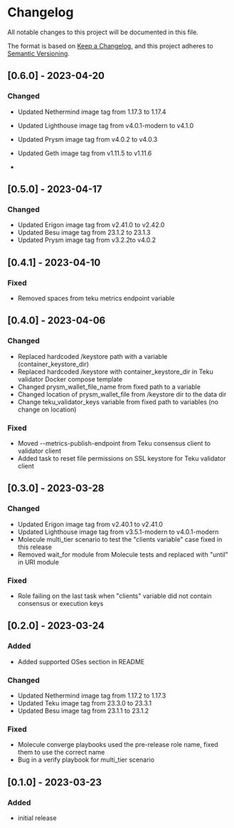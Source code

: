 # Changelog

All notable changes to this project will be documented in this file.

The format is based on [Keep a Changelog](https://keepachangelog.com/en/1.0.0/),
and this project adheres to [Semantic Versioning](https://semver.org/spec/v2.0.0.html).

## [0.6.0] - 2023-04-20

### Changed

- Updated Nethermind image tag from 1.17.3 to 1.17.4
- Updated Lighthouse image tag from v4.0.1-modern to v4.1.0
- Updated Prysm image tag from v4.0.2 to v4.0.3
- Updated Geth image tag from v1.11.5 to v1.11.6

-
## [0.5.0] - 2023-04-17

### Changed

- Updated Erigon image tag from v2.41.0 to v2.42.0
- Updated Besu image tag from 23.1.2 to 23.1.3
- Updated Prysm image tag from v3.2.2to v4.0.2

## [0.4.1] - 2023-04-10

### Fixed

- Removed spaces from teku metrics endpoint variable

## [0.4.0] - 2023-04-06

### Changed

- Replaced hardcoded /keystore path with a variable  (container_keystore_dir)
- Replaced hardcoded /keystore with container_keystore_dir in Teku validator Docker compose template
- Changed prysm_wallet_file_name from fixed path to a variable
- Changed location of prysm_wallet_file from /keystore dir to the data dir
- Change teku_validator_keys variable from fixed path to variables (no change on location)

### Fixed

- Moved --metrics-publish-endpoint from Teku consensus client to validator client
- Added task to reset file permissions on SSL keystore for Teku validator client

## [0.3.0] - 2023-03-28

### Changed

- Updated Erigon image tag from v2.40.1 to v2.41.0
- Updated Lighthouse image tag from v3.5.1-modern to v4.0.1-modern
- Molecule multi_tier scenario to test the "clients variable" case fixed in this release
- Removed wait_for module from Molecule tests and replaced with "until" in URI module

### Fixed

- Role failing on the last task when "clients" variable did not contain consensus or execution keys

## [0.2.0] - 2023-03-24

### Added

- Added supported OSes section in README

### Changed

- Updated Nethermind image tag from 1.17.2 to 1.17.3
- Updated Teku image tag from 23.3.0 to 23.3.1
- Updated Besu image tag from 23.1.1 to 23.1.2

### Fixed

 - Molecule converge playbooks used the pre-release role name, fixed them to use the correct name
 - Bug in a verify playbook for multi_tier scenario

## [0.1.0] - 2023-03-23

### Added

- initial release
